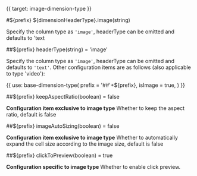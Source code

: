 {{ target: image-dimension-type }}

#${prefix} ${dimensionHeaderType}.image(string)

Specify the column type as `'image'`, headerType can be omitted and defaults to 'text

##${prefix} headerType(string) = 'image'

Specify the column type as `'image'`, headerType can be omitted and defaults to `'text'`. Other configuration items are as follows (also applicable to type 'video'):

{{ use: base-dimension-type(
    prefix = '##'+${prefix},
    isImage = true,
) }}

##${prefix} keepAspectRatio(boolean) = false

**Configuration item exclusive to image type** Whether to keep the aspect ratio, default is false

##${prefix} imageAutoSizing(boolean) = false

**Configuration item exclusive to image type** Whether to automatically expand the cell size according to the image size, default is false

##${prefix} clickToPreview(boolean) = true

**Configuration specific to image type** Whether to enable click preview.